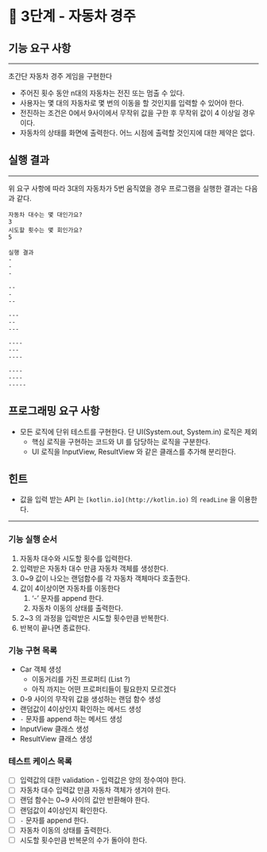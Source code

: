 # **🚀 3단계 - 자동차 경주**

## 기능 요구 사항

---

초간단 자동차 경주 게임을 구현한다

- 주어진 횟수 동안 n대의 자동차는 전진 또는 멈출 수 있다.
- 사용자는 몇 대의 자동차로 몇 번의 이동을 할 것인지를 입력할 수 있어야 한다.
- 전진하는 조건은 0에서 9사이에서 무작위 값을 구한 후 무작위 값이 4 이상일 경우이다.
- 자동차의 상태를 화면에 출력한다. 어느 시점에 출력할 것인지에 대한 제약은 없다.

## 실행 결과

---

위 요구 사항에 따라 3대의 자동차가 5번 움직였을 경우 프로그램을 실행한 결과는 다음과 같다.

```
자동차 대수는 몇 대인가요?
3
시도할 횟수는 몇 회인가요?
5

실행 결과
-
-
-

--
-
--

---
--
---

----
---
----

----
----
-----
```

## 프로그래밍 요구 사항

- 모든 로직에 단위 테스트를 구현한다. 단 UI(System.out, System.in) 로직은 제외
    - 핵심 로직을 구현하는 코드와 UI 를 담당하는 로직을 구분한다.
    - UI 로직을 InputView, ResultView 와 같은 클래스를 추가해 분리한다.

## 힌트

- 값을 입력 받는 API 는 `[kotlin.io](http://kotlin.io)` 의 `readLine` 을 이용한다.

---

### 기능 실행 순서

1. 자동차 대수와 시도할 횟수를 입력한다.
2. 입력받은 자동차 대수 만큼 자동차 객체를 생성한다.
3. 0~9 값이 나오는 랜덤함수를 각 자동차 객체마다 호출한다.
4. 값이 4이상이면 자동차를 이동한다 
   1. ‘-’ 문자를 append 한다.
   2. 자동차 이동의 상태를 출력한다.
5. 2~3 의 과정을 입력받은 시도할 횟수만큼 반복한다.
6. 반복이 끝나면 종료한다.

### 기능 구현 목록

- Car 객체 생성
  - 이동거리를 가진 프로퍼티 (List<Char> ?)
  - 아직 까지는 어떤 프로퍼티들이 필요한지 모르겠다
- 0-9 사이의 무작위 값을 생성하는 랜덤 함수 생성
- 랜덤값이 4이상인지 확인하는 메서드 생성
- `-` 문자를 append 하는 메서드 생성
- InputView 클래스 생성
- ResultView 클래스 생성

### 테스트 케이스 목록

- [ ]  입력값의 대한 validation - 입력값은 양의 정수여야 한다.
- [ ]  자동차 대수 입력값 만큼 자동차 객체가 생겨야 한다.
- [ ]  랜덤 함수는 0~9 사이의 값만 반환해야 한다.
- [ ]  랜덤값이 4이상인지 확인한다.
- [ ]  `-` 문자를 append 한다.
- [ ]  자동차 이동의 상태를 출력한다.
- [ ]  시도할 횟수만큼 반복문의 수가 돌아야 한다.